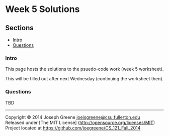 # Week 5 Solutions

## Sections
- [Intro](#intro)
- [Questions](#questions)

### Intro
This page hosts the solutions to the psuedo-code work (week 5 worksheet).

This will be filled out after next Wednesday (continuing the worksheet then).

### Questions
TBD

-------------------------------------------------------------------------------

Copyright &copy; 2014 Joseph Greene <joeisgreene@csu.fullerton.edu>  
Released under [The MIT License] (http://opensource.org/licenses/MIT)  
Project located at <https://github.com/joegreene/CS_121_Fall_2014>